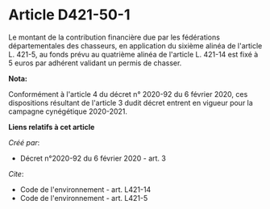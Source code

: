 # Article D421-50-1

Le montant de la contribution financière due par les fédérations départementales des chasseurs, en application du sixième
alinéa de l'article L. 421-5, au fonds prévu au quatrième alinéa de l'article L. 421-14 est fixé à 5 euros par adhérent
validant un permis de chasser.

**Nota:**

Conformément à l'article 4 du décret n° 2020-92 du 6 février 2020, ces dispositions résultant de l'article 3 dudit décret
entrent en vigueur pour la campagne cynégétique 2020-2021.

**Liens relatifs à cet article**

_Créé par_:

  - Décret n°2020-92 du 6 février 2020 - art. 3

_Cite_:

  - Code de l'environnement - art. L421-14
  - Code de l'environnement - art. L421-5
